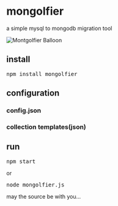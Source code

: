 mongolfier
==========

a simple mysql to mongodb migration tool

![Montgolfier Balloon](http://www.fiddlersgreen.net/aircraft/Montgolfier-Balloon/IMAGES/Montgolfier-balloon.jpg)

install
-------

<pre>
npm install mongolfier
</pre>

configuration
-------------

### config.json

### collection templates(json)

run
---

<pre>
npm start
</pre>

or

<pre>
node mongolfier.js
</pre>

may the source be with you...
